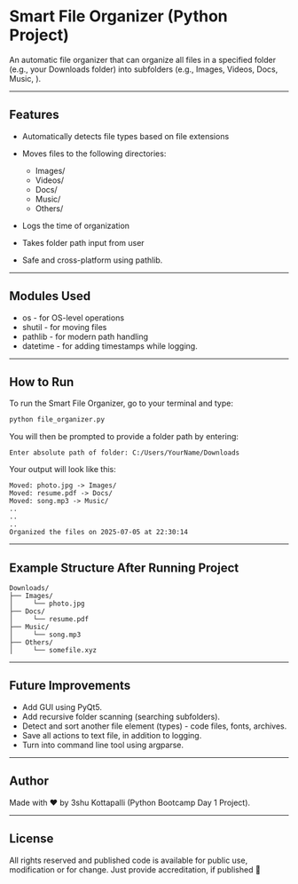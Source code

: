 # Smart File Organizer (Python Project)

An automatic file organizer that can organize all files in a specified folder (e.g., your Downloads folder) into subfolders (e.g., Images, Videos, Docs, Music, <Others>). 

---

## Features

* Automatically detects file types based on file extensions
* Moves files to the following directories:

  * Images/
  * Videos/
  * Docs/
  * Music/
  * Others/
* Logs the time of organization
* Takes folder path input from user
* Safe and cross-platform using pathlib.

---

## Modules Used

* os - for OS-level operations
* shutil - for moving files
* pathlib - for modern path handling
* datetime - for adding timestamps while logging.

--- 

## How to Run

To run the Smart File Organizer, go to your terminal and type:

```bash
python file_organizer.py
```

You will then be prompted to provide a folder path by entering:

```
Enter absolute path of folder: C:/Users/YourName/Downloads
```
Your output will look like this:

```
Moved: photo.jpg -> Images/
Moved: resume.pdf -> Docs/
Moved: song.mp3 -> Music/
..
..
..
Organized the files on 2025-07-05 at 22:30:14
``` 

---

## Example Structure After Running Project 

```
Downloads/
├── Images/
│     └── photo.jpg
├── Docs/
│     └── resume.pdf
├── Music/
│     └── song.mp3
├── Others/
│     └── somefile.xyz
```

---

## Future Improvements 

* Add GUI using PyQt5.
* Add recursive folder scanning (searching subfolders).
* Detect and sort another file element (types) - code files, fonts, archives.
* Save all actions to text file, in addition to logging.
* Turn into command line tool using argparse.

---

## Author

Made with ❤️ by 3shu Kottapalli (Python Bootcamp Day 1 Project).

---

## License

All rights reserved and published code is available for public use, modification or for change. Just provide accreditation, if published 🙌